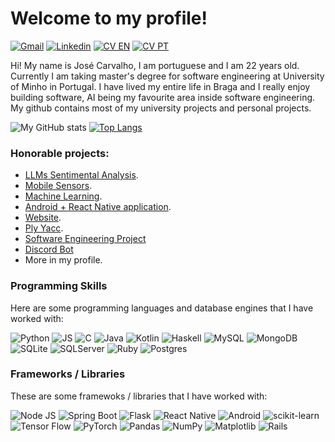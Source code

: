 # Welcome to my profile! 

[![Gmail](https://img.shields.io/badge/JoséCarvalho-D14836?style=for-the-badge&logo=gmail&logoColor=white)](mailto:josecarvalho.ei@gmail.com) 
[![Linkedin](https://img.shields.io/badge/JoséCarvalho-0077B5?style=for-the-badge&logo=linkedin&logoColor=white)](https://www.linkedin.com/in/jose-m-carvalho/)
[![CV EN](https://img.shields.io/badge/CV-English-%23FF0000.svg?style=for-the-badge&logo=adobe&logoColor=white&labelColor=gray)](https://josebambora.github.io/cvs/Jos%C3%A9Carvalho_EN.pdf)
[![CV PT](https://img.shields.io/badge/CV-Portuguese-%23FF0000.svg?style=for-the-badge&logo=adobe&logoColor=white&labelColor=gray)](https://josebambora.github.io/cvs/Jos%C3%A9Carvalho_PT.pdf)

<!-- <div align="center">
 <a href="mailto:josecarvalho.ei@gmail.com">
  <img src="https://img.shields.io/badge/JoséCarvalho-D14836?style=for-the-badge&logo=gmail&logoColor=white" />
 </a>
 <a href="https://www.linkedin.com/in/jose-m-carvalho/">
  <img src="https://img.shields.io/badge/JoséCarvalho-0077B5?style=for-the-badge&logo=linkedin&logoColor=white" />
 </a>
</div>  -->

<!-- [![Gmail](https://img.shields.io/badge/JoséCarvalho-D14836?style=for-the-badge&logo=gmail&logoColor=white)](mailto:josecarvalho.ei@gmail.com)
[![Linkedin](https://img.shields.io/badge/JoséCarvalho-0077B5?style=for-the-badge&logo=linkedin&logoColor=white)](https://www.linkedin.com/in/jose-m-carvalho/) -->

Hi! My name is José Carvalho, I am portuguese and I am 22 years old. Currently I am taking master's degree for software engineering at University of Minho in Portugal. I have lived my entire life in Braga and I really enjoy building software, AI being my favourite area inside software engineering. My github contains most of my university projects and personal projects.


![My GitHub stats](https://github-readme-stats.vercel.app/api?username=josebambora&count_private=true&show_icons=true&title_color=fff\&icon_color=FF0000\&text_color=9f9f9f\&bg_color=151515&hide=contribs\&rank_icon=github)
[![Top Langs](https://github-readme-stats.vercel.app/api/top-langs/?username=josebambora&langs_count=7&title_color=fff\&icon_color=FF0000\&text_color=9f9f9f\&bg_color=151515&hide=jupyter%20notebook,Roff,Assembly,c%2B%2B&layout=compact)](https://github.com/anuraghazra/github-readme-stats)

### Honorable projects:
- [LLMs Sentimental Analysis](https://github.com/AbhimanyuAryan/llm-finetuning).
- [Mobile Sensors](https://github.com/JoseBambora/SAProject).
- [Machine Learning](https://github.com/JoseBambora/ProjetoDAA).
- [Android + React Native application](https://github.com/JoseBambora/Projeto-TDS).
- [Website](https://github.com/JoseBambora/ProjetoEW).
- [Ply Yacc](https://github.com/JoseBambora/ProjetoPL).
- [Software Engineering Project](https://github.com/regedor/pi-ww)
- [Discord Bot](https://github.com/JoseBambora/PersonalProjects/tree/main/BotDiscord)
- More in my profile.



### Programming Skills

Here are some programming languages and database engines that I have worked with:

![Python](https://img.shields.io/badge/python-3670A0?style=for-the-badge&logo=python&logoColor=ffdd54)
![JS](https://img.shields.io/badge/JavaScript-323330?style=for-the-badge&logo=javascript&logoColor=F7DF1E)
![C](https://img.shields.io/badge/C-00599C?style=for-the-badge&logo=c&logoColor=white)
![Java](https://img.shields.io/badge/Java-ED8B00?style=for-the-badge&logo=openjdk&logoColor=white)
![Kotlin](https://img.shields.io/badge/Kotlin-0095D5?&style=for-the-badge&logo=kotlin&logoColor=white)
![Haskell](https://img.shields.io/badge/Haskell-5e5086?style=for-the-badge&logo=haskell&logoColor=white)
![MySQL](https://img.shields.io/badge/MySQL-005C84?style=for-the-badge&logo=mysql&logoColor=white)
![MongoDB](https://img.shields.io/badge/MongoDB-4EA94B?style=for-the-badge&logo=mongodb&logoColor=white)
![SQLite](https://img.shields.io/badge/SQLite-07405E?style=for-the-badge&logo=sqlite&logoColor=white)
![SQLServer](https://img.shields.io/badge/Microsoft_SQL_Server-CC2927?style=for-the-badge&logo=microsoft-sql-server&logoColor=white)
![Ruby](https://img.shields.io/badge/ruby-%23CC342D.svg?style=for-the-badge&logo=ruby&logoColor=white)
![Postgres](https://img.shields.io/badge/postgres-%23316192.svg?style=for-the-badge&logo=postgresql&logoColor=white)

### Frameworks / Libraries

These are some framewoks / libraries that I have worked with:

![Node JS](https://img.shields.io/badge/Node.js-43853D?style=for-the-badge&logo=node.js&logoColor=white)
![Spring Boot](https://img.shields.io/badge/Spring-6DB33F?style=for-the-badge&logo=spring&logoColor=white)
![Flask](https://img.shields.io/badge/Flask-000000?style=for-the-badge&logo=flask&logoColor=white)
![React Native](https://img.shields.io/badge/React_Native-20232A?style=for-the-badge&logo=react&logoColor=61DAFB)
![Android](https://img.shields.io/badge/Android-3DDC84?style=for-the-badge&logo=android&logoColor=white)
![scikit-learn](https://img.shields.io/badge/scikit--learn-%23F7931E.svg?style=for-the-badge&logo=scikit-learn&logoColor=white)
![Tensor Flow](https://img.shields.io/badge/TensorFlow-FF6F00?style=for-the-badge&logo=tensorflow&logoColor=white)
![PyTorch](https://img.shields.io/badge/PyTorch-%23EE4C2C.svg?style=for-the-badge&logo=PyTorch&logoColor=white)
![Pandas](https://img.shields.io/badge/pandas-%23150458.svg?style=for-the-badge&logo=pandas&logoColor=white)
![NumPy](https://img.shields.io/badge/numpy-%23013243.svg?style=for-the-badge&logo=numpy&logoColor=white)
![Matplotlib](https://img.shields.io/badge/Matplotlib-%23ffffff.svg?style=for-the-badge&logo=Matplotlib&logoColor=black)
![Rails](https://img.shields.io/badge/rails-%23CC0000.svg?style=for-the-badge&logo=ruby-on-rails&logoColor=white)
<!--
**JoseBambora/JoseBambora** is a ✨ _special_ ✨ repository because its `README.md` (this file) appears on your GitHub profile.

Here are some ideas to get you started:

- 🔭 I’m currently working on ...
- 🌱 I’m currently learning ...
- 👯 I’m looking to collaborate on ...
- 🤔 I’m looking for help with ...
- 💬 Ask me about ...
- 📫 How to reach me: ...
- 😄 Pronouns: ...
- ⚡ Fun fact: ...
-->
